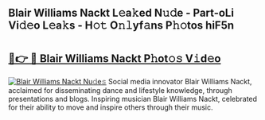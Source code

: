 ## Blair Williams Nackt L𝚎a𝚔ed N𝚞𝚍e - Part-oLi Vi𝚍𝚎o L𝚎a𝚔s - H𝚘𝚝 O𝚗𝚕yf𝚊ns P𝚑𝚘tos hiF5n

# <h2><a href="http://kf6gfb.oniu.top/?m=Blair+Williams+Nackt">🔗👉 🔴 Blair Williams Nackt P𝚑ot𝚘𝚜 V𝚒d𝚎o</a></h2>

[![Blair Williams Nackt Nu𝚍e𝚜](https://i.imgur.com/0qMVB7G.gif)](http://kf6gfb.oniu.top/?m=Blair+Williams+Nackt)
Social media innovator Blair Williams Nackt, acclaimed for disseminating dance and lifestyle knowledge, through presentations and blogs. Inspiring musician Blair Williams Nackt, celebrated for their ability to move and inspire others through their music.  
